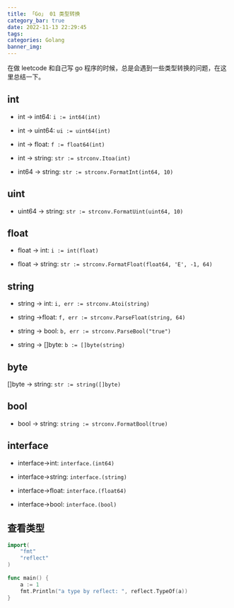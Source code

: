 ```yaml
---
title: 「Go」 01 类型转换
category_bar: true
date: 2022-11-13 22:29:45
tags:
categories: Golang
banner_img:
---
```


在做 leetcode 和自己写 go 程序的时候，总是会遇到一些类型转换的问题，在这里总结一下。

<!-- more -->

## int 

* int → int64: `i := int64(int)`

* int → uint64: `ui := uint64(int)`

* int → float: `f := float64(int)`

* int → string: `str := strconv.Itoa(int)`

* int64 → string: `str := strconv.FormatInt(int64, 10)`

## uint

* uint64 → string: `str := strconv.FormatUint(uint64, 10)`

## float

* float → int: `i := int(float)`

* float → string: `str := strconv.FormatFloat(float64, 'E', -1, 64)`

## string

* string → int: `i, err := strconv.Atoi(string)`

* string →float: `f, err := strconv.ParseFloat(string, 64)`

* string → bool: `b, err := strconv.ParseBool("true")`

* string → []byte: `b := []byte(string)`

## byte

[]byte → string: `str := string([]byte)`

## bool

* bool → string: `string := strconv.FormatBool(true)`

## interface

* interface→int: `interface.(int64)`

* interface→string: `interface.(string)`

* interface→float: `interface.(float64)`

* interface→bool: `interface.(bool)`

## 查看类型

```go
import(
	"fmt"
	"reflect"
)
 
func main() {
 	a := 1
 	fmt.Println("a type by reflect: ", reflect.TypeOf(a))
}
```